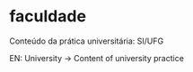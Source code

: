 # faculdade
 Conteúdo da prática universitária: SI/UFG
 
 EN: University ->
 Content of university practice
